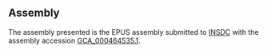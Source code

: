 

Assembly
--------

The assembly presented is the EPUS assembly submitted to
[INSDC](http://www.insdc.org) with the assembly accession
[GCA\_000464535.1](http://www.ebi.ac.uk/ena/data/view/GCA_000464535.1).
